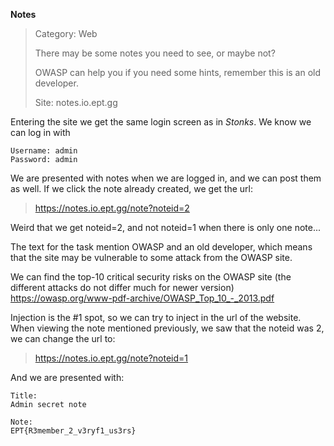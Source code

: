 **Notes**

> Category: Web
>
> There may be some notes you need to see, or maybe not?
> 
> OWASP can help you if you need some hints, remember this is an old developer.
>
> Site: notes.io.ept.gg

Entering the site we get the same login screen as in *Stonks*.
We know we can log in with 
```
Username: admin
Password: admin
```
We are presented with notes when we are logged in, and we can post them as well.
If we click the note already created, we get the url:
> https://notes.io.ept.gg/note?noteid=2

Weird that we get noteid=2, and not noteid=1 when there is only one note...

The text for the task mention OWASP and an old developer, which means that the site may 
be vulnerable to some attack from the OWASP site.

We can find the top-10 critical security risks on the OWASP site (the different attacks do not differ much for newer version)
https://owasp.org/www-pdf-archive/OWASP_Top_10_-_2013.pdf

Injection is the #1 spot, so we can try to inject in the url of the website.
When viewing the note mentioned previously, we saw that the noteid was 2, we can change the url to:
> https://notes.io.ept.gg/note?noteid=1

And we are presented with:
```
Title:
Admin secret note

Note:
EPT{R3member_2_v3ryf1_us3rs}
```


